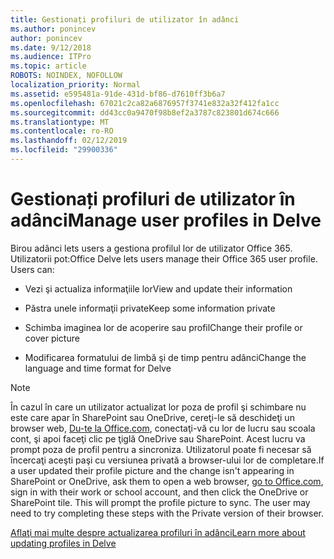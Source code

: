 ```yaml
---
title: Gestionați profiluri de utilizator în adânci
ms.author: ponincev
author: ponincev
ms.date: 9/12/2018
ms.audience: ITPro
ms.topic: article
ROBOTS: NOINDEX, NOFOLLOW
localization_priority: Normal
ms.assetid: e595481a-91de-431d-bf86-d7610ff3b6a7
ms.openlocfilehash: 67021c2ca82a6876957f3741e832a32f412fa1cc
ms.sourcegitcommit: dd43cc0a9470f98b8ef2a3787c823801d674c666
ms.translationtype: MT
ms.contentlocale: ro-RO
ms.lasthandoff: 02/12/2019
ms.locfileid: "29900336"
---
```

# <a name="manage-user-profiles-in-delve"></a><span data-ttu-id="09143-102">Gestionați profiluri de utilizator în adânci</span><span class="sxs-lookup"><span data-stu-id="09143-102">Manage user profiles in Delve</span></span>

<span data-ttu-id="09143-p101">Birou adânci lets users a gestiona profilul lor de utilizator Office 365. Utilizatorii pot:</span><span class="sxs-lookup"><span data-stu-id="09143-p101">Office Delve lets users manage their Office 365 user profile. Users can:</span></span>
  
- <span data-ttu-id="09143-105">Vezi şi actualiza informaţiile lor</span><span class="sxs-lookup"><span data-stu-id="09143-105">View and update their information</span></span>
    
- <span data-ttu-id="09143-106">Păstra unele informaţii private</span><span class="sxs-lookup"><span data-stu-id="09143-106">Keep some information private</span></span>
    
- <span data-ttu-id="09143-107">Schimba imaginea lor de acoperire sau profil</span><span class="sxs-lookup"><span data-stu-id="09143-107">Change their profile or cover picture</span></span>
    
- <span data-ttu-id="09143-108">Modificarea formatului de limbă şi de timp pentru adânci</span><span class="sxs-lookup"><span data-stu-id="09143-108">Change the language and time format for Delve</span></span>
    
> [!NOTE]
> <span data-ttu-id="09143-p102">În cazul în care un utilizator actualizat lor poza de profil şi schimbare nu este care apar în SharePoint sau OneDrive, cereţi-le să deschideţi un browser web, [Du-te la Office.com](https://www.office.com), conectaţi-vă cu lor de lucru sau scoala cont, şi apoi faceţi clic pe ţiglă OneDrive sau SharePoint. Acest lucru va prompt poza de profil pentru a sincroniza. Utilizatorul poate fi necesar să încercaţi aceşti paşi cu versiunea privată a browser-ului lor de completare.</span><span class="sxs-lookup"><span data-stu-id="09143-p102">If a user updated their profile picture and the change isn't appearing in SharePoint or OneDrive, ask them to open a web browser, [go to Office.com](https://www.office.com), sign in with their work or school account, and then click the OneDrive or SharePoint tile. This will prompt the profile picture to sync. The user may need to try completing these steps with the Private version of their browser.</span></span> 
  
[<span data-ttu-id="09143-111">Aflaţi mai multe despre actualizarea profiluri în adânci</span><span class="sxs-lookup"><span data-stu-id="09143-111">Learn more about updating profiles in Delve</span></span>](https://go.microsoft.com/fwlink/?linkid=735070)
  

